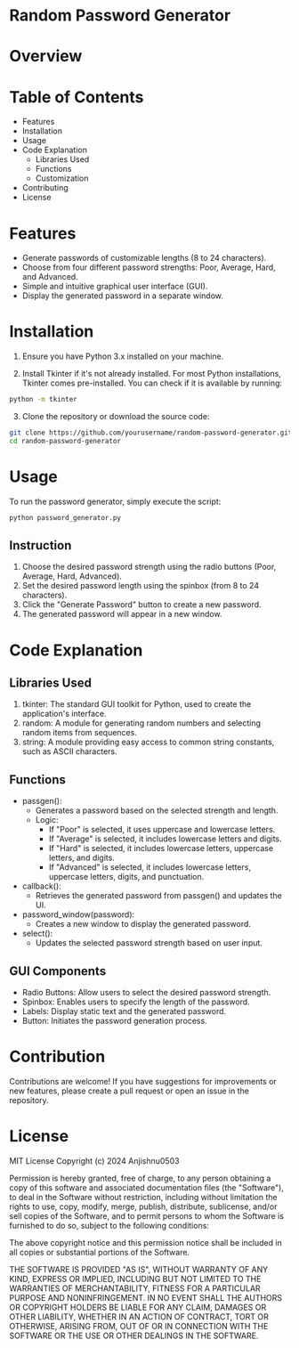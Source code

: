 # Random Password Generator
# Overview


# Table of Contents
- Features
- Installation
- Usage
- Code Explanation
   - Libraries Used
   - Functions
   - Customization
- Contributing
- License

# Features
- Generate passwords of customizable lengths (8 to 24 characters).
- Choose from four different password strengths: Poor, Average, Hard, and Advanced.
- Simple and intuitive graphical user interface (GUI).
- Display the generated password in a separate window.

# Installation
1. Ensure you have Python 3.x installed on your machine.

2. Install Tkinter if it's not already installed. For most Python installations, Tkinter comes pre-installed. You can check if it is available by running:
```bash
python -m tkinter
```
3. Clone the repository or download the source code:
```bash
git clone https://github.com/yourusername/random-password-generator.git
cd random-password-generator
```
# Usage
To run the password generator, simply execute the script:
```bash 
python password_generator.py
```
## Instruction
1. Choose the desired password strength using the radio buttons (Poor, Average, Hard, Advanced).
2. Set the desired password length using the spinbox (from 8 to 24 characters).
3. Click the "Generate Password" button to create a new password.
4. The generated password will appear in a new window.

# Code Explanation
## Libraries Used
1. tkinter: The standard GUI toolkit for Python, used to create the application's interface.
2. random: A module for generating random numbers and selecting random items from sequences.
3. string: A module providing easy access to common string constants, such as ASCII characters.

## Functions
- passgen():
   - Generates a password based on the selected strength and length.
   - Logic:
      - If "Poor" is selected, it uses uppercase and lowercase letters.
      - If "Average" is selected, it includes lowercase letters and digits.
      - If "Hard" is selected, it includes lowercase letters, uppercase letters, and digits.
      - If "Advanced" is selected, it includes lowercase letters, uppercase letters, digits, and punctuation.
- callback():
   - Retrieves the generated password from passgen() and updates the UI.
- password_window(password):
   - Creates a new window to display the generated password.
- select():
   - Updates the selected password strength based on user input.

## GUI Components
- Radio Buttons: Allow users to select the desired password strength.
- Spinbox: Enables users to specify the length of the password.
- Labels: Display static text and the generated password.
- Button: Initiates the password generation process.

# Contribution
Contributions are welcome! If you have suggestions for improvements or new features, please create a pull request or open an issue in the repository.

# License
MIT License Copyright (c) 2024 Anjishnu0503

Permission is hereby granted, free of charge, to any person obtaining a copy of this software and associated documentation files (the "Software"), to deal in the Software without restriction, including without limitation the rights to use, copy, modify, merge, publish, distribute, sublicense, and/or sell copies of the Software, and to permit persons to whom the Software is furnished to do so, subject to the following conditions:

The above copyright notice and this permission notice shall be included in all copies or substantial portions of the Software.

THE SOFTWARE IS PROVIDED "AS IS", WITHOUT WARRANTY OF ANY KIND, EXPRESS OR IMPLIED, INCLUDING BUT NOT LIMITED TO THE WARRANTIES OF MERCHANTABILITY, FITNESS FOR A PARTICULAR PURPOSE AND NONINFRINGEMENT. IN NO EVENT SHALL THE AUTHORS OR COPYRIGHT HOLDERS BE LIABLE FOR ANY CLAIM, DAMAGES OR OTHER LIABILITY, WHETHER IN AN ACTION OF CONTRACT, TORT OR OTHERWISE, ARISING FROM, OUT OF OR IN CONNECTION WITH THE SOFTWARE OR THE USE OR OTHER DEALINGS IN THE SOFTWARE.
